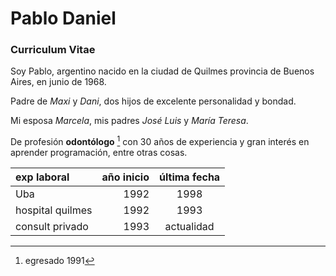 # Pablo Daniel 
### Curriculum Vitae
Soy Pablo, argentino nacido en la ciudad de Quilmes provincia de Buenos Aires,
en junio  de 1968.

Padre de *Maxi* y *Dani*, dos hijos de excelente personalidad y bondad. 

Mi esposa *Marcela*, mis padres *José Luis* y *María Teresa*.

De profesión **odontólogo** [^1] con 30 años de experiencia y gran interés en aprender programación, entre otras cosas.
[^1]:egresado 1991

| exp laboral | año inicio | última fecha |
| :----------- | -------:| :---------: |
| Uba | 1992 | 1998 |
| hospital quilmes | 1992 |1993 |
| consult privado | 1993 | actualidad |
